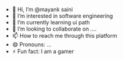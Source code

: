 - 👋 Hi, I’m @mayank saini
- 👀 I’m interested in software engineering
- 🌱 I’m currently learning ui path
- 💞️ I’m looking to collaborate on ....
- 📫 How to reach me through this platform
- 😄 Pronouns: ...
- ⚡ Fun fact: I am a gamer
<!---
mksaini07/mksaini07 is a ✨ special ✨ repository because its `README.md` (this file) appears on your GitHub profile.
You can click the Preview link to take a look at your changes.
--->
